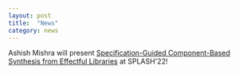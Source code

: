```yaml
---
layout: post
title:  "News"
category: news
---
```


Ashish Mishra will present [Specification-Guided Component-Based Synthesis from Effectful Libraries](https://dl.acm.org/doi/10.1145/3563310) at SPLASH'22!
